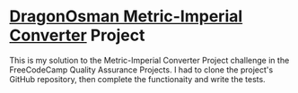 # [DragonOsman Metric-Imperial Converter](https://www.freecodecamp.org/learn/quality-assurance/quality-assurance-projects/metric-imperial-converter) Project

This is my solution to the Metric-Imperial Converter Project challenge in the FreeCodeCamp Quality Assurance Projects.  I had to clone the project's GitHub repository, then complete the functionaity and write the tests.